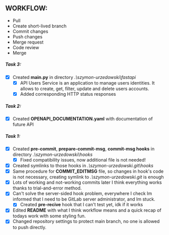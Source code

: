 ## WORKFLOW:
- Pull
- Create short-lived branch
- Commit changes
- Push changes
- Merge request
- Code review
- Merge

##### Task 3:
- [x] Created **main.py** in directory *.\szymon-urzedowski\fastapi*
    - [x] API Users Service is an application to manage users identities. It allows to create, get, filter, update and delete users accounts.
    - [x] Added corresponding HTTP status responses

##### Task 2:
- [x] Created **OPENAPI_DOCUMENTATION.yaml** with documentation of future API

##### Task 1:
- [x] Created **pre-commit**, **prepare-commit-msg**, **commit-msg hooks** in directory *.\szymon-urzedowski\hooks*
    - [x] Fixed compatibility issues, now additional file is not needed!
- [x] Created symlinks to those hooks in *.\szymon-urzedowski\.git\hooks*
- [x] Same procedure for **COMMIT_EDITMSG** file, so changes in hook's code is not necessary, creating symlink to *.\szymon-urzedowski\.git* is enough
- [x] Lots of working and not-working commits later I think everything works thanks to trial-and-error method.
- [x] Can't solve the server-sided hook problem, everywhere I check Im informed that I need to be GitLab server administrator, and Im stuck.
    - [x] Created **pre-recive** hook that I can't test yet, idk if it works
- [x] Edited **README** with what I think workflow means and a quick recap of todays work with some styling fun.
- [x] Changed repository settings to protect main branch, no one is allowed to push directly.
